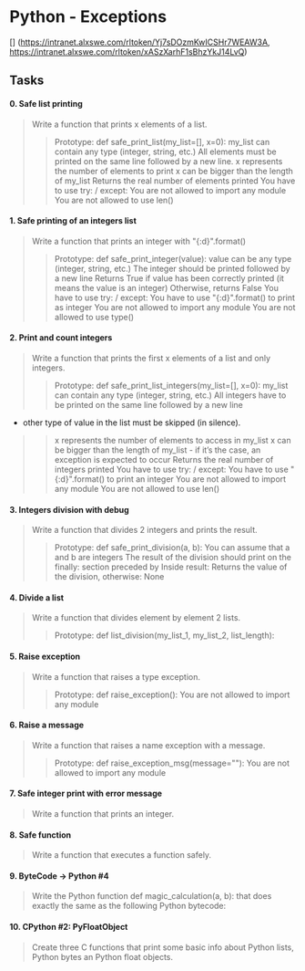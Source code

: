 # Python - Exceptions

[] (https://intranet.alxswe.com/rltoken/Yj7sDOzmKwICSHr7WEAW3A, https://intranet.alxswe.com/rltoken/xASzXarhF1sBhzYkJ14LvQ)

## Tasks

#### 0. Safe list printing
> Write a function that prints x elements of a list.
>> Prototype: def safe_print_list(my_list=[], x=0):
>> my_list can contain any type (integer, string, etc.)
>> All elements must be printed on the same line followed by a new line.
>> x represents the number of elements to print
>> x can be bigger than the length of my_list
>> Returns the real number of elements printed
>> You have to use try: / except:
>> You are not allowed to import any module
>> You are not allowed to use len()

#### 1. Safe printing of an integers list
> Write a function that prints an integer with "{:d}".format()
>> Prototype: def safe_print_integer(value):
>> value can be any type (integer, string, etc.)
>> The integer should be printed followed by a new line
>> Returns True if value has been correctly printed (it means the value is an integer)
>> Otherwise, returns False
>> You have to use try: / except:
>> You have to use "{:d}".format() to print as integer
>> You are not allowed to import any module
>> You are not allowed to use type()

#### 2. Print and count integers
> Write a function that prints the first x elements of a list and only integers.
>> Prototype: def safe_print_list_integers(my_list=[], x=0):
>> my_list can contain any type (integer, string, etc.)
>> All integers have to be printed on the same line followed by a new line 
   - other type of value in the list must be skipped (in silence).
>> x represents the number of elements to access in my_list
>> x can be bigger than the length of my_list - if it’s the case, an exception is expected to occur
>> Returns the real number of integers printed
>> You have to use try: / except:
>> You have to use "{:d}".format() to print an integer
>> You are not allowed to import any module
>> You are not allowed to use len()

#### 3. Integers division with debug
> Write a function that divides 2 integers and prints the result.
>> Prototype: def safe_print_division(a, b):
>> You can assume that a and b are integers
>> The result of the division should print on the finally: section preceded by Inside result:
>> Returns the value of the division, otherwise: None

#### 4. Divide a list
> Write a function that divides element by element 2 lists.
>> Prototype: def list_division(my_list_1, my_list_2, list_length):

#### 5. Raise exception
> Write a function that raises a type exception.
>> Prototype: def raise_exception():
>> You are not allowed to import any module

#### 6. Raise a message
> Write a function that raises a name exception with a message.
>> Prototype: def raise_exception_msg(message=""):
>> You are not allowed to import any module

#### 7. Safe integer print with error message
> Write a function that prints an integer.

#### 8. Safe function
> Write a function that executes a function safely.

#### 9. ByteCode -> Python #4
> Write the Python function def magic_calculation(a, b): that does exactly
  the same as the following Python bytecode:

#### 10. CPython #2: PyFloatObject
> Create three C functions that print some basic info about
  Python lists, Python bytes an Python float objects.


